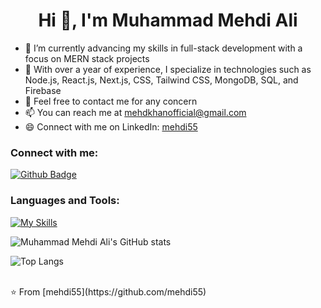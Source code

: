 <h1 align="center">Hi 👋, I'm Muhammad Mehdi Ali</h1>

- 🔭 I’m currently advancing my skills in full-stack development with a focus on MERN stack projects
- 🌱 With over a year of experience, I specialize in technologies such as Node.js, React.js, Next.js, CSS, Tailwind CSS, MongoDB, SQL, and Firebase
- 💬 Feel free to contact me for any concern
- 📫 You can reach me at mehdkhanofficial@gmail.com
- 😄 Connect with me on LinkedIn: <a href="https://linkedin.com/in/mehdi55">mehdi55</a>

### Connect with me:
<div id="badges">
  <a href="https://github.com/mehdi55">
    <img src="https://img.shields.io/badge/Github-white?style=for-the-badge&logo=Github&logoColor=black" alt="Github Badge"/>
  </a>
  <!-- Replace YouTube, Instagram, Facebook, and Twitter with relevant links if applicable -->
</div>

### Languages and Tools:
[![My Skills](https://skillicons.dev/icons?i=react,nodejs,mongodb,express,html5,css3,javascript,git,postman&perline=5)](https://skillicons.dev)

![Muhammad Mehdi Ali's GitHub stats](https://github-readme-stats.vercel.app/api?username=mehdikhan55&show_icons=true&theme=dark)

![Top Langs](https://github-readme-stats.vercel.app/api/top-langs/?username=mehdikhan55&theme=dark)

<br>
⭐️ From [mehdi55](https://github.com/mehdi55)
